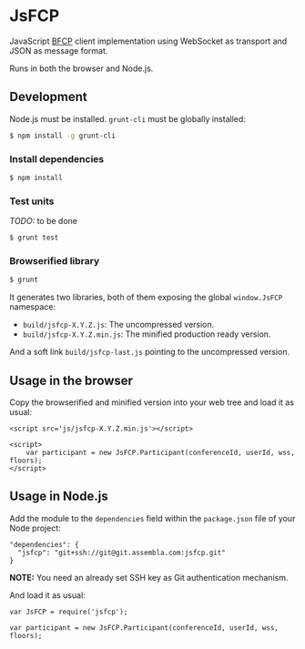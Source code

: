 # JsFCP

JavaScript [BFCP](http://tools.ietf.org/html/rfc4582) client implementation using WebSocket as transport and JSON as message format.

Runs in both the browser and Node.js.


## Development

Node.js must be installed. `grunt-cli` must be globally installed:

```bash
$ npm install -g grunt-cli
```

### Install dependencies

```bash
$ npm install
```

### Test units

*TODO:* to be done

```bash
$ grunt test
```

### Browserified library

```bash
$ grunt
```

It generates two libraries, both of them exposing the global `window.JsFCP` namespace:

* `build/jsfcp-X.Y.Z.js`: The uncompressed version.
* `build/jsfcp-X.Y.Z.min.js`: The minified production ready version.

And a soft link `build/jsfcp-last.js` pointing to the uncompressed version.


## Usage in the browser

Copy the browserified and minified version into your web tree and load it as usual:

```
<script src='js/jsfcp-X.Y.Z.min.js'></script>

<script>
    var participant = new JsFCP.Participant(conferenceId, userId, wss, floors);
</script>
```


## Usage in Node.js

Add the module to the `dependencies` field within the `package.json` file of your Node project:

```
"dependencies": {
  "jsfcp": "git+ssh://git@git.assembla.com:jsfcp.git"
}
```

**NOTE:** You need an already set SSH key as Git authentication mechanism.

And load it as usual:

```
var JsFCP = require('jsfcp');

var participant = new JsFCP.Participant(conferenceId, userId, wss, floors);
```

